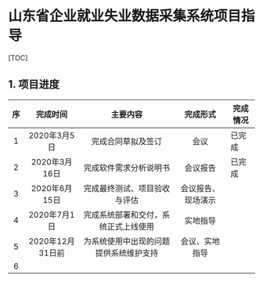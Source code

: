 # 山东省企业就业失业数据采集系统项目指导

[TOC]

## 1. 项目进度

|  序  |     完成时间     |                主要内容                |      完成形式      | 完成情况 |
| :--: | :--------------: | :------------------------------------: | :----------------: | -------- |
|  1   |   2020年3月5日   |           完成合同草拟及签订           |        会议        | 已完成   |
|  2   |  2020年3月16日   |         完成软件需求分析说明书         |      会议报告      | 已完成   |
|  3   |  2020年6月15日   |      完成最终测试、项目验收与评估      | 会议报告、现场演示 |          |
|  4   |   2020年7月1日   |  完成系统部署和交付，系统正式上线使用  |      实地指导      |          |
|  5   | 2020年12月31日前 | 为系统使用中出现的问题提供系统维护支持 |   会议、实地指导   |          |
|  6   |                  |                                        |                    |          |

